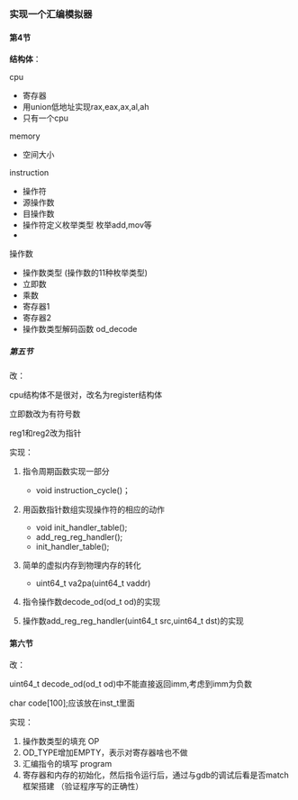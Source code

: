### 实现一个汇编模拟器

#### **第4节**

**结构体**：

cpu 

- 寄存器
- 用union低地址实现rax,eax,ax,al,ah
- 只有一个cpu

memory

- 空间大小

instruction

- 操作符
- 源操作数
- 目操作数
- 操作符定义枚举类型 枚举add,mov等
- 

操作数

- 操作数类型 (操作数的11种枚举类型)
- 立即数
- 乘数
- 寄存器1
- 寄存器2
- 操作数类型解码函数 od_decode

##### **第五节**

改：

cpu结构体不是很对，改名为register结构体

立即数改为有符号数

reg1和reg2改为指针

实现：

1. 指令周期函数实现一部分
   - void instruction_cycle()；

2. 用函数指针数组实现操作符的相应的动作
   - void init_handler_table();
   - add_reg_reg_handler();
   - init_handler_table();

3. 简单的虚拟内存到物理内存的转化
   - uint64_t va2pa(uint64_t vaddr)
4. 指令操作数decode_od(od_t od)的实现
5. 操作数add_reg_reg_handler(uint64_t src,uint64_t dst)的实现

#### 第六节

改：

uint64_t decode_od(od_t od)中不能直接返回imm,考虑到imm为负数

char code[100];应该放在inst_t里面

实现：

1. 操作数类型的填充 OP
2. OD_TYPE增加EMPTY，表示对寄存器啥也不做
3. 汇编指令的填写 program
4. 寄存器和内存的初始化，然后指令运行后，通过与gdb的调试后看是否match框架搭建 （验证程序写的正确性）

